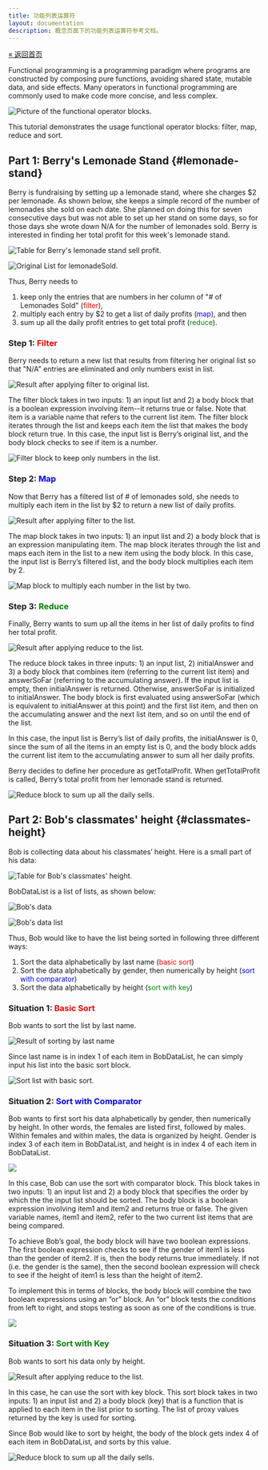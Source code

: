 ```yaml
---
title: 功能列表运算符
layout: documentation
description: 概念页面下的功能列表运算符参考文档。
---
```


[&laquo; 返回首页](index.html)

Functional programming is a programming paradigm where programs are constructed by composing pure functions, avoiding shared state, mutable data, and side effects.
Many operators in functional programming are commonly used to make code more concise, and less complex.

![Picture of the functional operator blocks.](images/pholoblocks.png)

This tutorial demonstrates the usage functional operator blocks: filter, map, reduce and sort.

## Part 1: Berry's Lemonade Stand  {#lemonade-stand}

Berry is fundraising by setting up a lemonade stand, where she charges $2 per lemonade.
As shown below, she keeps a simple record of the number of lemonades she sold on each date.
She planned on doing this for seven consecutive days but was not able to set up her stand on some days, so for those days she wrote down N/A for the number of lemonades sold.
Berry is interested in finding her total profit for this week's lemonade stand.

![Table for Berry's lemonade stand sell profit.](images/lemonadeStandTable.png)

![Original List for lemonadeSold.](images/originalList.png)

Thus, Berry needs to

1. keep only the entries that are numbers in her column of "# of Lemonades Sold" (<span style="color: red">filter</span>),
2. multiply each entry by $2 to get a list of daily profits (<span style="color: blue">map</span>), and then
3. sum up all the daily profit entries to get total profit (<span style="color: green">reduce</span>).

### Step 1: <span style="color: red" id="filter">Filter</span>

Berry needs to return a new list that results from filtering her original list so that "N/A" entries are eliminated and only numbers exist in list.

![Result after applying filter to original list.](images/filterResult.png)

The filter block takes in two inputs: 1) an input list and 2) a body block that is a boolean expression involving item--it returns true or false.
Note that item is a variable name that refers to the current list item.
The filter block iterates through the list and keeps each item the list that makes the body block return true.
In this case, the input list is Berry’s original list, and the body block checks to see if item is a number.

![Filter block to keep only numbers in the list.](images/filterBlock.png)

### Step 2: <span style="color: blue" id="map">Map</span>

Now that Berry has a filtered list of # of lemonades sold, she needs to multiply each item in the list by $2 to return a new list of daily profits.

![Result after applying filter to the list.](images/mapResult.png)

The map block takes in two inputs: 1) an input list and 2) a body block that is an expression manipulating item. The map block iterates through the list and maps each item in the list to a new item using the body block.
In this case, the input list is Berry’s filtered list, and the body block multiplies each item by 2.

![Map block to multiply each number in the list by two.](images/mapBlock.png)

### Step 3: <span style="color: green" id="reduce">Reduce</span>

Finally, Berry wants to sum up all the items in her list of daily profits to find her total profit.

![Result after applying reduce to the list.](images/reduceResult.png)

The reduce block takes in three inputs: 1) an input list, 2) initialAnswer and 3) a body block that combines item (referring to the current list item) and answerSoFar (referring to the accumulating answer).
If the input list is empty, then initialAnswer is returned. Otherwise, answerSoFar is initialized to initialAnswer.
The body block is first evaluated using answerSoFar (which is equivalent to initialAnswer at this point) and the first list item, and then on the accumulating answer and the next list item, and so on until the end of the list.

In this case, the input list is Berry’s list of daily profits, the initialAnswer is 0, since the sum of all the items in an empty list is 0, and the body block adds the current list item to the accumulating answer to sum all her daily profits.

Berry decides to define her procedure as getTotalProfit. When getTotalProfit is called, Berry’s total profit from her lemonade stand is returned.

![Reduce block to sum up all the daily sells.](images/reduceBlock.png)

## Part 2: Bob's classmates' height  {#classmates-height}

Bob is collecting data about his classmates’ height. Here is a small part of his data:

![Table for Bob's classmates' height.](images/heightTable.png)

BobDataList is a list of lists, as shown below:

![Bob's data](images/bobData.png)

![Bob's data list](images/bobDataList.png)

Thus, Bob would like to have the list being sorted in following three different ways: 

1. Sort the data alphabetically by last name (<span style="color: red">basic sort</span>)
2. Sort the data alphabetically by gender, then numerically by height (<span style="color: blue">sort with comparator</span>)
3. Sort the data alphabetically by height (<span style="color: green">sort with key</span>)

### Situation 1: <span style="color: red" id="sort">Basic Sort</span>

Bob wants to sort the list by last name.

![Result of sorting by last name](images/sortLastNameResult.png)

Since last name is in index 1 of each item in BobDataList, he can simply input his list into the basic sort block.

![Sort list with basic sort.](images/sortLastNameBlock.png)

### Situation 2: <span style="color: blue" id="sortwithcomparator">Sort with Comparator</span>

Bob wants to first sort his data alphabetically by gender, then numerically by height.
In other words, the females are listed first, followed by males.
Within females and within males, the data is organized by height.
Gender is index 3 of each item in BobDataList, and height is in index 4 of each item in BobDataList.

![](images/sortGenderHeightResult.png)

In this case, Bob can use the sort with comparator block.
This block takes in two inputs: 1) an input list and 2) a body block that specifies the order by which the the input list should be sorted.
The body block is a boolean expression involving item1 and item2 and returns true or false.
The given variable names, item1 and item2, refer to the two current list items that are being compared.

To achieve Bob’s goal, the body block will have two boolean expressions.
The first boolean expression checks to see if the gender of item1 is less than the gender of item2.
If is, then the body returns true immediately. If not (i.e. the gender is the same), then the second boolean expression will check to see if the height of item1 is less than the height of item2.

To implement this in terms of blocks, the body block will combine the two boolean expressions using an “or” block.
An “or” block tests the conditions from left to right, and stops testing as soon as one of the conditions is true.

![](images/sortGenderHeightBlock.png)

### Situation 3: <span style="color: green" id="sortwithkey">Sort with Key</span>

Bob wants to sort his data only by height.

![Result after applying reduce to the list.](images/sortHeightResult.png)

In this case, he can use the sort with key block.
This sort block takes in two inputs: 1) an input list and 2) a body block (key) that is a function that is applied to each item in the list prior to sorting.
The list of proxy values returned by the key is used for sorting.

Since Bob would like to sort by height, the body of the block gets index 4 of each item in BobDataList, and sorts by this value.

![Reduce block to sum up all the daily sells.](images/sortHeightBlock.png)

